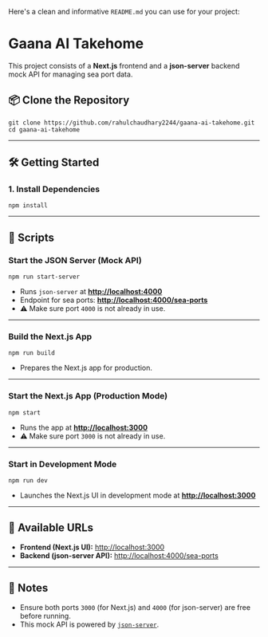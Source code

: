 Here's a clean and informative `README.md` you can use for your project:


# Gaana AI Takehome

This project consists of a **Next.js** frontend and a **json-server** backend mock API for managing sea port data.

## 📦 Clone the Repository

```
git clone https://github.com/rahulchaudhary2244/gaana-ai-takehome.git
cd gaana-ai-takehome
```

---

## 🛠️ Getting Started

### 1. Install Dependencies

```
npm install
```


---

## 🚀 Scripts

### Start the JSON Server (Mock API)

```
npm run start-server
```

-   Runs `json-server` at **[http://localhost:4000](http://localhost:4000)**
-   Endpoint for sea ports: **[http://localhost:4000/sea-ports](http://localhost:4000/sea-ports)**
-   ⚠️ Make sure port `4000` is not already in use.

---

### Build the Next.js App

```
npm run build
```

-   Prepares the Next.js app for production.

---

### Start the Next.js App (Production Mode)

```
npm start
```

-   Runs the app at **[http://localhost:3000](http://localhost:3000)**
-   ⚠️ Make sure port `3000` is not already in use.

---

### Start in Development Mode

```
npm run dev
```

-   Launches the Next.js UI in development mode at **[http://localhost:3000](http://localhost:3000)**

---

## 📁 Available URLs

-   **Frontend (Next.js UI):** [http://localhost:3000](http://localhost:3000)
-   **Backend (json-server API):** [http://localhost:4000/sea-ports](http://localhost:4000/sea-ports)

---

## 📝 Notes

-   Ensure both ports `3000` (for Next.js) and `4000` (for json-server) are free before running.
-   This mock API is powered by [`json-server`](https://github.com/typicode/json-server).

